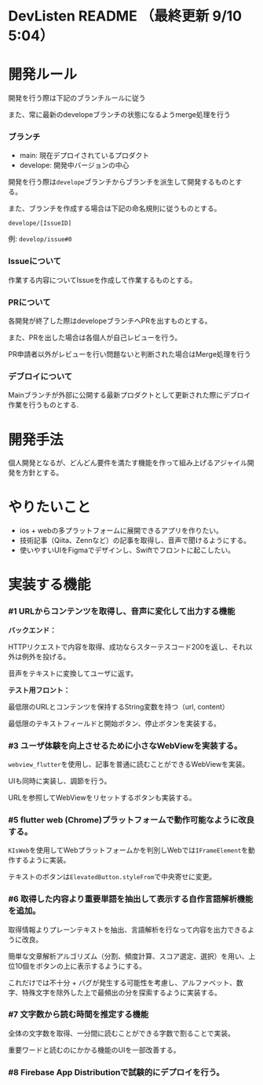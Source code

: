 # DevListen README （最終更新 9/10 5:04）

# 開発ルール

開発を行う際は下記のブランチルールに従う

また、常に最新のdevelopeブランチの状態になるようmerge処理を行う

### ブランチ

- main: 現在デプロイされているプロダクト
- develope: 開発中バージョンの中心

開発を行う際は`develope`ブランチからブランチを派生して開発するものとする。

また、ブランチを作成する場合は下記の命名規則に従うものとする。

`develope/[IssueID]`

例: `develop/issue#0`

### Issueについて

作業する内容についてIssueを作成して作業するものとする。

### PRについて

各開発が終了した際はdevelopeブランチへPRを出すものとする。

また、PRを出した場合は各個人が自己レビューを行う。

PR申請者以外がレビューを行い問題ないと判断された場合はMerge処理を行う

### デブロイについて

Mainブランチが外部に公開する最新プロダクトとして更新された際にデブロイ作業を行うものとする.

# 開発手法

個人開発となるが、どんどん要件を満たす機能を作って組み上げるアジャイル開発を方針とする。

# やりたいこと

- ios + webの多プラットフォームに展開できるアプリを作りたい。
- 技術記事（Qiita、Zennなど）の記事を取得し、音声で聞けるようにする。
- 使いやすいUIをFigmaでデザインし、Swiftでフロントに起こしたい。

# 実装する機能

### #1 URLからコンテンツを取得し、音声に変化して出力する機能

**バックエンド：**

HTTPリクエストで内容を取得、成功ならスターテスコード200を返し、それ以外は例外を投げる。

音声をテキストに変換してユーザに返す。

**テスト用フロント：**

最低限のURLとコンテンツを保持するString変数を持つ（url, content）

最低限のテキストフィールドと開始ボタン、停止ボタンを実装する。

### #3 ユーザ体験を向上させるために小さなWebViewを実装する。

`webview_flutter`を使用し、記事を普通に読むことができるWebViewを実装。

UIも同時に実装し、調節を行う。

URLを参照してWebViewをリセットするボタンも実装する。

### #5 flutter web (Chrome)プラットフォームで動作可能なように改良する。

`KIsWeb`を使用してWebプラットフォームかを判別しWebでは`IFrameElement`を動作するように実装。

テキストのボタンは`ElevatedButton.styleFrom`で中央寄せに変更。

### #6 取得した内容より重要単語を抽出して表示する自作言語解析機能を追加。

取得情報よりプレーンテキストを抽出、言語解析を行なって内容を出力できるように改良。

簡単な文章解析アルゴリズム（分割、頻度計算、スコア選定、選択）を用い、上位10個をボタンの上に表示するようにする。

これだけでは不十分 + バグが発生する可能性を考慮し、アルファベット、数字、特殊文字を除外した上で最頻出の分を探索するように実装する。

### #7 文字数から読む時間を推定する機能

全体の文字数を取得、一分間に読むことができる字数で割ることで実装。

重要ワードと読むのにかかる機能のUIを一部改善する。

### #8 Firebase App Distributionで試験的にデプロイを行う。